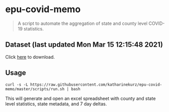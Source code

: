 # epu-covid-memo

> A script to automate the aggregation of state and county level COVID-19 statistics.

<!-- tmpl start -->

## Dataset (last updated Mon Mar 15 12:15:48 2021)

Click [here](https://covid-artifacts.s3.amazonaws.com/records/2021-3-15-121548-covid_artifact.xls) to download.

<!-- tmpl end -->

## Usage

```
curl -s -L https://raw.githubusercontent.com/katharinekurz/epu-covid-memo/master/scripts/run.sh | bash
```

This will generate and open an excel spreadsheet with county and state level statistics, state metadata, and 7 day deltas.